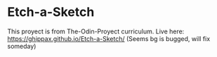 # Etch-a-Sketch
This proyect is from The-Odin-Proyect curriculum. Live here: https://ghippax.github.io/Etch-a-Sketch/ (Seems bg is bugged, will fix someday)
